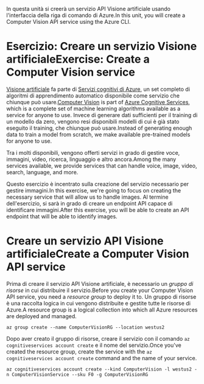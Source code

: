 <span data-ttu-id="60d2e-101">In questa unità si creerà un servizio API Visione artificiale usando l'interfaccia della riga di comando di Azure.</span><span class="sxs-lookup"><span data-stu-id="60d2e-101">In this unit, you will create a Computer Vision API service using the Azure CLI.</span></span>

# <a name="exercise-create-a-computer-vision-service"></a><span data-ttu-id="60d2e-102">Esercizio: Creare un servizio Visione artificiale</span><span class="sxs-lookup"><span data-stu-id="60d2e-102">Exercise: Create a Computer Vision service</span></span>

<span data-ttu-id="60d2e-103">[Visione artificiale](/azure/cognitive-services/computer-vision/home) fa parte di [Servizi cognitivi di Azure](/azure/cognitive-services/welcome), un set completo di algoritmi di apprendimento automatico disponibile come servizio che chiunque può usare.</span><span class="sxs-lookup"><span data-stu-id="60d2e-103">[Computer Vision](/azure/cognitive-services/computer-vision/home) is part of [Azure Cognitive Services](/azure/cognitive-services/welcome), which is a complete set of machine learning algorithms available as a service for anyone to use.</span></span> <span data-ttu-id="60d2e-104">Invece di generare dati sufficienti per il training di un modello da zero, vengono resi disponibili modelli di cui è già stato eseguito il training, che chiunque può usare.</span><span class="sxs-lookup"><span data-stu-id="60d2e-104">Instead of generating enough data to train a model from scratch, we make available pre-trained models for anyone to use.</span></span>

<span data-ttu-id="60d2e-105">Tra i molti disponibili, vengono offerti servizi in grado di gestire voce, immagini, video, ricerca, linguaggio e altro ancora.</span><span class="sxs-lookup"><span data-stu-id="60d2e-105">Among the many services available, we provide services that can handle voice, image, video, search, language, and more.</span></span>

<span data-ttu-id="60d2e-106">Questo esercizio è incentrato sulla creazione del servizio necessario per gestire immagini.</span><span class="sxs-lookup"><span data-stu-id="60d2e-106">In this exercise, we're going to focus on creating the necessary service that will allow us to handle images.</span></span> <span data-ttu-id="60d2e-107">Al termine dell'esercizio, si sarà in grado di creare un endpoint API capace di identificare immagini.</span><span class="sxs-lookup"><span data-stu-id="60d2e-107">After this exercise, you will be able to create an API endpoint that will be able to identify images.</span></span>

# <a name="create-a-computer-vision-api-service"></a><span data-ttu-id="60d2e-108">Creare un servizio API Visione artificiale</span><span class="sxs-lookup"><span data-stu-id="60d2e-108">Create a Computer Vision API service</span></span>

<span data-ttu-id="60d2e-109">Prima di creare il servizio API Visione artificiale, è necessario un *gruppo di risorse* in cui distribuire il servizio.</span><span class="sxs-lookup"><span data-stu-id="60d2e-109">Before you create your Computer Vision API service, you need a *resource group* to deploy it to.</span></span> <span data-ttu-id="60d2e-110">Un gruppo di risorse è una raccolta logica in cui vengono distribuite e gestite tutte le risorse di Azure.</span><span class="sxs-lookup"><span data-stu-id="60d2e-110">A resource group is a logical collection into which all Azure resources are deployed and managed.</span></span>

```azurecli
az group create --name ComputerVisionRG --location westus2
```

<span data-ttu-id="60d2e-111">Dopo aver creato il gruppo di risorse, creare il servizio con il comando `az cognitiveservices account create` e il nome del servizio.</span><span class="sxs-lookup"><span data-stu-id="60d2e-111">Once you've created the resource group, create the service with the `az cognitiveservices account create` command and the name of your service.</span></span> 

```azurecli
az cognitiveservices account create --kind ComputerVision -l westus2 -n ComputerVisionService --sku F0 -g ComputerVisionRG
```
